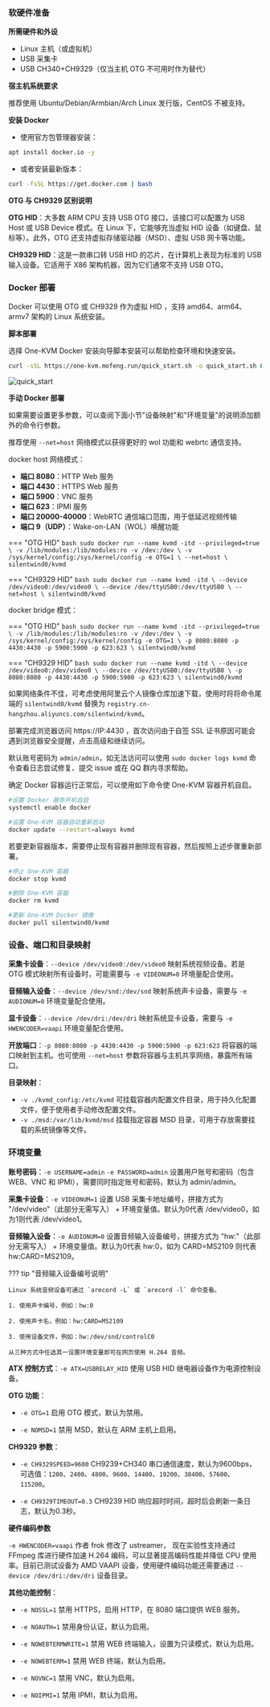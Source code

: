 ### 软硬件准备

**所需硬件和外设**

- Linux 主机（或虚拟机）
- USB 采集卡
- USB CH340+CH9329（仅当主机 OTG 不可用时作为替代）

**宿主机系统要求**

推荐使用 Ubuntu/Debian/Armbian/Arch Linux 发行版，CentOS 不被支持。


**安装 Docker**

- 使用官方包管理器安装：
``` bash
apt install docker.io -y
```
- 或者安装最新版本：
```bash
curl -fsSL https://get.docker.com | bash
```

**OTG 与 CH9329 区别说明**

**OTG HID**：大多数 ARM CPU 支持 USB OTG 接口，该接口可以配置为 USB Host 或 USB Device 模式。在 Linux 下，它能够充当虚拟 HID 设备（如键盘、鼠标等）。此外，OTG 还支持虚拟存储驱动器（MSD）、虚拟 USB 网卡等功能。

**CH9329 HID**：这是一款串口转 USB HID 的芯片，在计算机上表现为标准的 USB 输入设备。它适用于 X86 架构机器，因为它们通常不支持 USB OTG。
    
### Docker 部署

Docker 可以使用 OTG 或 CH9329 作为虚拟 HID ，支持 amd64、arm64、armv7 架构的 Linux 系统安装。

**脚本部署**

选择 One-KVM Docker 安装向导脚本安装可以帮助检查环境和快速安装。

```bash
curl -sSL https://one-kvm.mofeng.run/quick_start.sh -o quick_start.sh && bash quick_start.sh
```

![quick_start](../img/image-202411161848.png)

**手动 Docker 部署**

如果需要设置更多参数，可以查阅下面小节"设备映射"和"环境变量"的说明添加额外的命令行参数。

推荐使用 `--net=host` 网络模式以获得更好的 wol 功能和 webrtc 通信支持。

docker host 网络模式：

- **端口 8080**：HTTP Web 服务
- **端口 4430**：HTTPS Web 服务
- **端口 5900**：VNC 服务
- **端口 623**：IPMI 服务
- **端口 20000-40000**：WebRTC 通信端口范围，用于低延迟视频传输
- **端口 9（UDP）**：Wake-on-LAN（WOL）唤醒功能

=== "OTG HID"
    ``` bash
    sudo docker run --name kvmd -itd --privileged=true \
        -v /lib/modules:/lib/modules:ro -v /dev:/dev \
        -v /sys/kernel/config:/sys/kernel/config -e OTG=1 \
        --net=host \
        silentwind0/kvmd
    ```

=== "CH9329 HID"
    ``` bash
    sudo docker run --name kvmd -itd \
        --device /dev/video0:/dev/video0 \
        --device /dev/ttyUSB0:/dev/ttyUSB0 \
        --net=host \
        silentwind0/kvmd
    ```
 
docker bridge 模式：

=== "OTG HID"
    ``` bash
    sudo docker run --name kvmd -itd --privileged=true \
        -v /lib/modules:/lib/modules:ro -v /dev:/dev \
        -v /sys/kernel/config:/sys/kernel/config -e OTG=1 \
        -p 8080:8080 -p 4430:4430 -p 5900:5900 -p 623:623 \
        silentwind0/kvmd
    ```

=== "CH9329 HID"
    ``` bash
    sudo docker run --name kvmd -itd \
        --device /dev/video0:/dev/video0 \
        --device /dev/ttyUSB0:/dev/ttyUSB0 \
        -p 8080:8080 -p 4430:4430 -p 5900:5900 -p 623:623 \
        silentwind0/kvmd
    ```

如果网络条件不佳，可考虑使用阿里云个人镜像仓库加速下载，使用时将将命令尾端的 `silentwind0/kvmd` 替换为 `registry.cn-hangzhou.aliyuncs.com/silentwind/kvmd`。

部署完成浏览器访问 https://IP:4430 ，首次访问由于自签 SSL 证书原因可能会遇到浏览器安全提醒，点击高级和继续访问。

默认账号密码为 `admin/admin`，如无法访问可以使用 `sudo docker logs kvmd` 命令查看日志尝试修复、提交 issue 或在 QQ 群内寻求帮助。

确定 Docker 容器运行正常后，可以使用如下命令使 One-KVM 容器开机自启。

```bash
#设置 Docker 服务开机自启
systemctl enable docker

#设置 One-KVM 容器自动重新启动
docker update --restart=always kvmd
```

若要更新容器版本，需要停止现有容器并删除现有容器，然后按照上述步骤重新部署。

```bash
#停止 One-KVM 容器
docker stop kvmd

#删除 One-KVM 容器
docker rm kvmd

#更新 One-KVM Docker 镜像
docker pull silentwind0/kvmd
```


### 设备、端口和目录映射

**采集卡设备**：`--device /dev/video0:/dev/video0` 映射系统视频设备。若是 OTG 模式映射所有设备时，可能需要与 `-e VIDEONUM=0` 环境量配合使用。

**音频输入设备**：`--device /dev/snd:/dev/snd` 映射系统声卡设备，需要与 `-e AUDIONUM=0` 环境变量配合使用。

**显卡设备**：`--device /dev/dri:/dev/dri` 映射系统显卡设备，需要与 `-e HWENCODER=vaapi` 环境变量配合使用。

**开放端口**：`-p 8080:8080 -p 4430:4430 -p 5900:5900 -p 623:623` 将容器的端口映射到主机。也可使用 `--net=host` 参数将容器与主机共享网络，暴露所有端口。

**目录映射**：

- `-v ./kvmd_config:/etc/kvmd` 可挂载容器内配置文件目录，用于持久化配置文件，便于使用者手动修改配置文件。
- `-v ./msd:/var/lib/kvmd/msd` 挂载指定容器 MSD 目录，可用于存放需要挂载的系统镜像等文件。

### 环境变量

**账号密码**：`-e USERNAME=admin` `-e PASSWORD=admin` 设置用户账号和密码（包含 WEB、VNC 和 IPMI），需要同时指定账号和密码，默认为 admin/admin。

**采集卡设备**：`-e VIDEONUM=1` 设置 USB 采集卡地址编号，拼接方式为 "/dev/video"（此部分无需写入） + 环境变量值。默认为0代表 /dev/video0，如为1则代表 /dev/video1。
 
**音频输入设备**：`-e AUDIONUM=0` 设置音频输入设备编号，拼接方式为 "hw:"（此部分无需写入） + 环境变量值。默认为0代表 hw:0，如为 CARD=MS2109 则代表 hw:CARD=MS2109。

??? tip "音频输入设备编号说明"

    Linux 系统音频设备可通过 `arecord -L` 或 `arecord -l` 命令查看。

    1. 使用声卡编号，例如：hw:0

    2. 使用声卡名，例如：hw:CARD=MS2109

    3. 使用设备文件，例如：hw:/dev/snd/controlC0

    从三种方式中任选其一设置环境变量即可在网页使用 H.264 音频。

**ATX 控制方式**：`-e ATX=USBRELAY_HID` 使用 USB HID 继电器设备作为电源控制设备。

**OTG 功能**：

- `-e OTG=1` 启用 OTG 模式，默认为禁用。

- `-e NOMSD=1` 禁用 MSD，默认在 ARM 主机上启用。

**CH9329 参数**：

- `-e CH9329SPEED=9600` CH9239+CH340 串口通信速度，默认为9600bps，可选值：`1200`、`2400`、`4800`、`9600`、`14400`、`19200`、`38400`、`57600`、`115200`。

- `-e CH9329TIMEOUT=0.3` CH9239 HID 响应超时时间，超时后会刷新一条日志，默认为0.3秒。

**硬件编码参数**

`-e HWENCODER=vaapi` 作者 frok 修改了 ustreamer， 现在实验性支持通过 FFmpeg 库进行硬件加速 H.264 编码，可以显著提高编码性能并降低 CPU 使用率。目前已测试设备为 AMD VAAPI 设备，使用硬件编码功能还需要通过 `--device /dev/dri:/dev/dri` 设备目录。 


**其他功能控制**：

- `-e NOSSL=1` 禁用 HTTPS，启用 HTTP，在 8080 端口提供 WEB 服务。

- `-e NOAUTH=1` 禁用身份认证，默认为启用。

- `-e NOWEBTERMWRITE=1` 禁用 WEB 终端输入，设置为只读模式，默认为启用。

- `-e NOWEBTERM=1` 禁用 WEB 终端，默认为启用。

- `-e NOVNC=1` 禁用 VNC，默认为启用。

- `-e NOIPMI=1` 禁用 IPMI，默认为启用。